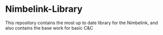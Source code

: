 # Nimbelink-Library
This repository contains the most up to date library for the Nimbelink, and also contains the base work for basic C&amp;C

